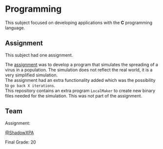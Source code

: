 # Programming

This subject focused on developing applications with the **C** programming language.

## Assignment

This subject had one assignment.

The [assignment](Assignment.pdf) was to develop a program that simulates the spreading of a virus in a population. The simulation does not reflect the real world, it is a very simplified simulation.  
The assignment had an extra functionality added which was the possibility to `go back X iterations`.  
This repository contains an extra program `LocalMaker` to create new binary files needed for the simulation. This was not part of the assignment.

## Team

Assignment:

[@ShadowXPA](https://github.com/ShadowXPA)

Final Grade: 20
